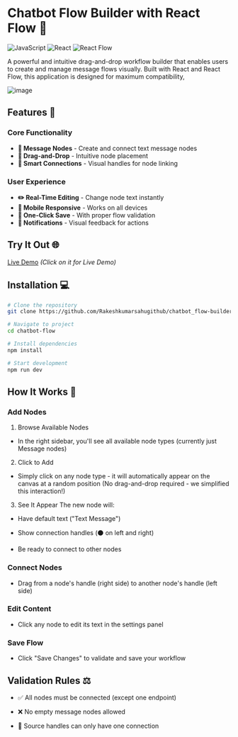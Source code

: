 ﻿# Chatbot Flow Builder with React Flow 🌊

![JavaScript](https://img.shields.io/badge/JavaScript-F7DF1E?style=for-the-badge&logo=javascript&logoColor=black)
![React](https://img.shields.io/badge/React-20232A?style=for-the-badge&logo=react&logoColor=61DAFB)
![React Flow](https://img.shields.io/badge/React_Flow-38B2AC?style=for-the-badge&logo=react&logoColor=white)

A powerful and intuitive drag-and-drop workflow builder that enables users to create and manage message flows visually. Built with React and React Flow, this application is designed for maximum compatibility,

![image](https://github.com/user-attachments/assets/4ef29c52-e944-4b8f-8ebf-6f811c82465f)


## Features 🚀

### Core Functionality
- **📌 Message Nodes** - Create and connect text message nodes
- **🧩 Drag-and-Drop** - Intuitive node placement
- **🔌 Smart Connections** - Visual handles for node linking

### User Experience
- **✏️ Real-Time Editing** - Change node text instantly
- **📱 Mobile Responsive** - Works on all devices
- **💾 One-Click Save** - With proper flow validation
- **🔔 Notifications** - Visual feedback for actions

## Try It Out 🌐

[Live Demo](https://chatbot-flow-builder-87k7.vercel.app) *(Click on it for Live Demo)*

## Installation 💻

```bash
# Clone the repository
git clone https://github.com/Rakeshkumarsahugithub/chatbot_flow-builder.git

# Navigate to project
cd chatbot-flow

# Install dependencies
npm install

# Start development
npm run dev
```
## How It Works 🔧
### Add Nodes
1. Browse Available Nodes
 - In the right sidebar, you'll see all available node types (currently just Message nodes)

2. Click to Add
 - Simply click on any node type - it will automatically appear on the canvas at a random position
(No drag-and-drop required - we simplified this interaction!)

3. See It Appear
The new node will:

 - Have default text ("Text Message")

 - Show connection handles (⚫ on left and right)

 - Be ready to connect to other nodes

 ### Connect Nodes
 - Drag from a node's handle (right side) to another node's handle (left side)

 ### Edit Content
 - Click any node to edit its text in the settings panel

 ### Save Flow
 - Click "Save Changes" to validate and save your workflow

 ## Validation Rules ⚖️
 - ✅ All nodes must be connected (except one endpoint)

 - ❌ No empty message nodes allowed

 - 🔗 Source handles can only have one connection
